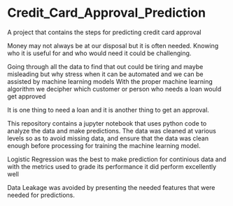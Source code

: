 # Credit_Card_Approval_Prediction
A project that contains the steps for predicting credit card approval

Money may not always be at our disposal but it is often needed. Knowing who it is useful for and who would need it could be challenging.

Going through all the data to find that out could be tiring and maybe misleading but why stress when it can be automated and we can be assisted by machine learning models
With the proper machine learning algorithm we decipher which customer or person who needs a loan would get approved

It is one thing to need a loan and it is another thing to get an approval.

This repository contains a jupyter notebook that uses python code to analyze the data and make predictions. The data was cleaned at various levels so as to avoid missing data, and ensure that the data was clean enough before processing for training the machine learning model.

Logistic Regression was the best to make prediction for continious data and with the metrics used to grade its performance it did perform excellently well

Data Leakage was avoided by presenting the needed features that were needed for predictions.

